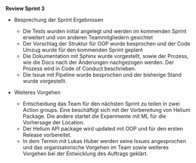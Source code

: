 **Review Sprint 3**

* Besprechung der Sprint Ergebnissen
    * Die Tests wurden initial angelegt und werden im kommenden Sprint erweitert und von anderen Teammitgliedern gesichtet
    * Der Vorschlag der Struktur für OOP wurde besprochen und der Code Umzug wurde für den kommenden Sprint geplant
    * Die Dokumentation mit Sphinx wurde vorgestellt, sowie der Prozess, wie die Docs nach der Änderungen nachgezogen werden. Der Prozess wird in Code of Conduct beschrieben.
    * Die Issue mit Pipeline wurde besprochen und der bisherige Stand wurde vorgestellt.

* Weiteres Vorgehen
    * Entscheidung das Team für den nächsten Sprint zu teilen in zwei Action groups. Eine beschäftigt sich mit der Vorbereitung von Helium Package. Die andere startet die Experimente mit ML für die Vorhersage der Location.
    * Der Helium API package wird updated mit OOP und für den ersten Release vorbereitet.
    * In dem Termin mit Lukas Huber werden seine Issues angesprochen und das organisatorische Vorgehen im Team sowie weiteres Vorgehen bei der Entwicklung des Auftrags geklärt.
